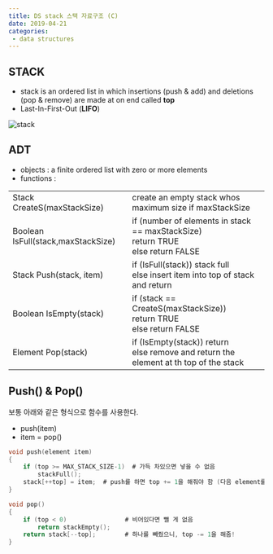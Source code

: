 ```yaml
---
title: DS stack 스택 자료구조 (C)
date: 2019-04-21
categories:
 - data structures
---
```




## STACK

- stack is an ordered list in which insertions (push & add) and deletions (pop & remove) are made at on end called **top**
- Last-In-First-Out (**LIFO**)

![stack]({{site.url}}{{site.baseurl}}/assets/images/stack-1.png)



## ADT

- objects : a finite ordered list with zero or more elements
- functions  : 

<table>
    <tr>
        <td>Stack CreateS(maxStackSize)</td>
        <td>create an empty stack whos maximum size if maxStackSize</td>
    </tr>
    <tr>
        <td>Boolean IsFull(stack,maxStackSize)</td>
        <td>if (number of elements in stack == maxStackSize)<br/> return TRUE<br/> else return FALSE</td>
    </tr>
    <tr>
        <td>Stack Push(stack, item)</td>
        <td>if (IsFull(stack)) stack full<br/>else insert item into top of stack and return</td>
    </tr>
    <tr>
        <td>Boolean IsEmpty(stack)</td>
        <td>if (stack == CreateS(maxStackSize))<br/>return TRUE<br/>else return FALSE</td>
    </tr>
    <tr>
        <td>Element Pop(stack)</td>
        <td>if (IsEmpty(stack)) return <br/>else remove and return the element at th top of the stack</td>
    </tr>
</table>



##  Push() & Pop()



보통 아래와 같은 형식으로 함수를 사용한다.

- push(item)
- item = pop()



```c
void push(element item)
{
    if (top >= MAX_STACK_SIZE-1)  # 가득 차있으면 넣을 수 없음
        stackFull();
    stack[++top] = item;  # push를 하면 top += 1을 해줘야 함 (다음 element를 가리키게)
}
```

```c
void pop()
{
    if (top < 0)				# 비어있다면 뺄 게 없음
        return stackEmpty();
    return stack[--top];		# 하나를 빼줬으니, top -= 1을 해줌!
}
```

